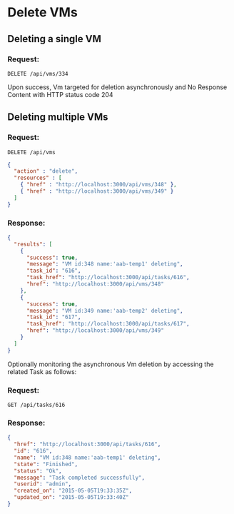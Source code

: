 # Delete VMs

## Deleting a single VM

### Request:

    DELETE /api/vms/334

Upon success, Vm targeted for deletion asynchronously and No Response
Content with HTTP status code 204

## Deleting multiple VMs

### Request:

    DELETE /api/vms

``` json
{
  "action" : "delete",
  "resources" : [
    { "href" : "http://localhost:3000/api/vms/348" },
    { "href" : "http://localhost:3000/api/vms/349" }
  ]
}
```

### Response:

``` json
{
  "results": [
    {
      "success": true,
      "message": "VM id:348 name:'aab-temp1' deleting",
      "task_id": "616",
      "task_href": "http://localhost:3000/api/tasks/616",
      "href": "http://localhost:3000/api/vms/348"
    },
    {
      "success": true,
      "message": "VM id:349 name:'aab-temp2' deleting",
      "task_id": "617",
      "task_href": "http://localhost:3000/api/tasks/617",
      "href": "http://localhost:3000/api/vms/349"
    }
  ]
}
```

Optionally monitoring the asynchronous Vm deletion by accessing the
related Task as follows:

### Request:

    GET /api/tasks/616

### Response:

``` json
{
  "href": "http://localhost:3000/api/tasks/616",
  "id": "616",
  "name": "VM id:348 name:'aab-temp1' deleting",
  "state": "Finished",
  "status": "Ok",
  "message": "Task completed successfully",
  "userid": "admin",
  "created_on": "2015-05-05T19:33:35Z",
  "updated_on": "2015-05-05T19:33:40Z"
}
```
